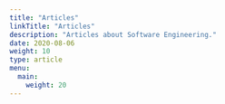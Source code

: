 ```yaml
---
title: "Articles"
linkTitle: "Articles"
description: "Articles about Software Engineering."
date: 2020-08-06
weight: 10
type: article
menu:
  main:
    weight: 20
---
```



